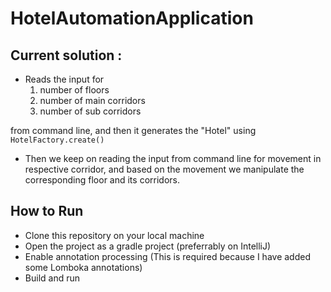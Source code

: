 # HotelAutomationApplication

## Current solution : 

* Reads the input for 
   1. number of floors 
   2. number of main corridors
   3. number of sub corridors

from command line, and then it generates the "Hotel" using
```HotelFactory.create()```
* Then we keep on reading the input from command line for movement in respective corridor, and based on the movement we manipulate the corresponding floor and its corridors.

## How to Run

* Clone this repository on your local machine
* Open the project as a gradle project (preferrably on IntelliJ)
* Enable annotation processing (This is required because I have added some Lomboka annotations)
* Build and run 

